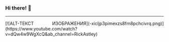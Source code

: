### Hi there! :eyes:
***
<p align="justify">
[![ALT-ТЕКСТ ИЗОБРАЖЕНИЯ](-xicljp3pimexzs8fm8pchcivrq.png)](https://www.youtube.com/watch?v=dQw4w9WgXcQ&ab_channel=RickAstley)
</p>
